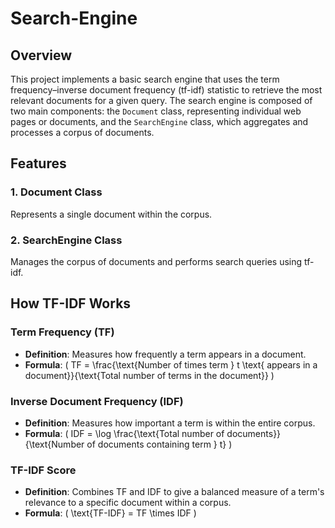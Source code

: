 # Search-Engine

## Overview

This project implements a basic search engine that uses the term frequency–inverse document frequency (tf-idf) statistic to retrieve the most relevant documents for a given query. The search engine is composed of two main components: the `Document` class, representing individual web pages or documents, and the `SearchEngine` class, which aggregates and processes a corpus of documents.

## Features

### 1. **Document Class**
Represents a single document within the corpus.

### 2. **SearchEngine Class**
Manages the corpus of documents and performs search queries using tf-idf.

## How TF-IDF Works

### Term Frequency (TF)
- **Definition**: Measures how frequently a term appears in a document.
- **Formula**: \( TF = \frac{\text{Number of times term } t \text{ appears in a document}}{\text{Total number of terms in the document}} \)

### Inverse Document Frequency (IDF)
- **Definition**: Measures how important a term is within the entire corpus.
- **Formula**: \( IDF = \log \frac{\text{Total number of documents}}{\text{Number of documents containing term } t} \)

### TF-IDF Score
- **Definition**: Combines TF and IDF to give a balanced measure of a term's relevance to a specific document within a corpus.
- **Formula**: \( \text{TF-IDF} = TF \times IDF \)
